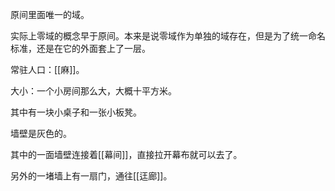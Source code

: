 原间里面唯一的域。

实际上零域的概念早于原间。本来是说零域作为单独的域存在，但是为了统一命名标准，还是在它的外面套上了一层。

常驻人口：[[麻]]。

大小：一个小房间那么大，大概十平方米。

其中有一块小桌子和一张小板凳。

墙壁是灰色的。

其中的一面墙壁连接着[[幕间]]，直接拉开幕布就可以去了。

另外的一堵墙上有一扇门，通往[[迋廊]]。